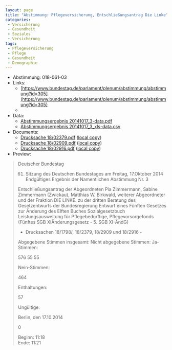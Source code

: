 ```yaml
---
layout: page
title: "Abstimmung: Pflegeversicherung, Entschließungsantrag Die Linke"
categories:
 - Versicherung
 - Gesundheit
 - Soziales
 - Versicherung
tags:
 - Pflegeversicherung
 - Pflege
 - Gesundheit
 - Demographie
---
```


* Abstimmung: 018-061-03
* Links: 
    * [https://www.bundestag.de/parlament/plenum/abstimmung/abstimmung?id=305](https://www.bundestag.de/parlament/plenum/abstimmung/abstimmung?id=305)
    * 
* Data: 
    * [Abstimmungsergebnis 20141017_3-data.pdf](/res/abstimmungsliste/20141017_3-data.pdf)
    * [Abstimmungsergebnis 20141017_3_xls-data.csv](/res/abstimmungsliste/analyses/20141017_3_xls-data.csv)
* Documents: 
    * [Drucksache 18/02379.pdf](http://dip21.bundestag.de/dip21/btd/18/023/1802379.pdf) ([local copy](/res/abstimmungsdaten/018-061-03/1802379.pdf))
    * [Drucksache 18/02909.pdf](http://dip21.bundestag.de/dip21/btd/18/029/1802909.pdf) ([local copy](/res/abstimmungsdaten/018-061-03/1802909.pdf))
    * [Drucksache 18/02916.pdf](http://dip21.bundestag.de/dip21/btd/18/029/1802916.pdf) ([local copy](/res/abstimmungsdaten/018-061-03/1802916.pdf))
* Preview: 
> Deutscher Bundestag
> 
> 61. Sitzung des Deutschen Bundestages
> am Freitag, 17.Oktober 2014
> Endgültiges Ergebnis der Namentlichen Abstimmung Nr. 3
> 
> Entschließungsantrag der Abgeordneten Pia Zimmermann, Sabine Zimmermann (Zwickau),
> Matthias W. Birkwald, weiterer Abgeordneter und der Fraktion DIE LINKE.
> zu der dritten Beratung des Gesetzentwurfs der Bundesregierung
> Entwurf eines Fünften Gesetzes zur Änderung des Elften Buches Sozialgesetzbuch Leistungsausweitung für Pflegebedürftige, Pflegevorsorgefonds (Fünftes SGB XIÄnderungsgesetz - 5. SGB XI-ÄndG)
> - Drucksachen 18/1798/, 18/2379, 18/2909 und 18/2916 -
> 
> Abgegebene Stimmen insgesamt:
> Nicht abgegebene Stimmen:
> Ja-Stimmen:
> 
> 576
> 55
> 55
> 
> Nein-Stimmen:
> 
> 464
> 
> Enthaltungen:
> 
> 57
> 
> Ungültige:
> 
> Berlin, den 17.10.2014
> 
> 0
> 
> Beginn: 11:18  
> Ende: 11:21
